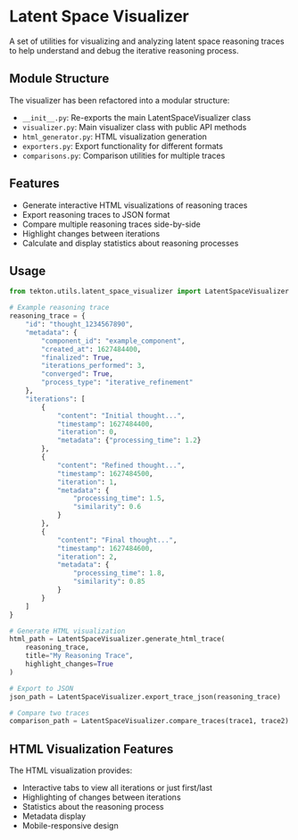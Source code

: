 # Latent Space Visualizer

A set of utilities for visualizing and analyzing latent space reasoning traces to help understand and debug the iterative reasoning process.

## Module Structure

The visualizer has been refactored into a modular structure:

- `__init__.py`: Re-exports the main LatentSpaceVisualizer class
- `visualizer.py`: Main visualizer class with public API methods
- `html_generator.py`: HTML visualization generation
- `exporters.py`: Export functionality for different formats
- `comparisons.py`: Comparison utilities for multiple traces

## Features

- Generate interactive HTML visualizations of reasoning traces
- Export reasoning traces to JSON format
- Compare multiple reasoning traces side-by-side
- Highlight changes between iterations
- Calculate and display statistics about reasoning processes

## Usage

```python
from tekton.utils.latent_space_visualizer import LatentSpaceVisualizer

# Example reasoning trace
reasoning_trace = {
    "id": "thought_1234567890",
    "metadata": {
        "component_id": "example_component",
        "created_at": 1627484400,
        "finalized": True,
        "iterations_performed": 3,
        "converged": True,
        "process_type": "iterative_refinement"
    },
    "iterations": [
        {
            "content": "Initial thought...",
            "timestamp": 1627484400,
            "iteration": 0,
            "metadata": {"processing_time": 1.2}
        },
        {
            "content": "Refined thought...",
            "timestamp": 1627484500,
            "iteration": 1,
            "metadata": {
                "processing_time": 1.5,
                "similarity": 0.6
            }
        },
        {
            "content": "Final thought...",
            "timestamp": 1627484600,
            "iteration": 2,
            "metadata": {
                "processing_time": 1.8,
                "similarity": 0.85
            }
        }
    ]
}

# Generate HTML visualization
html_path = LatentSpaceVisualizer.generate_html_trace(
    reasoning_trace,
    title="My Reasoning Trace",
    highlight_changes=True
)

# Export to JSON
json_path = LatentSpaceVisualizer.export_trace_json(reasoning_trace)

# Compare two traces
comparison_path = LatentSpaceVisualizer.compare_traces(trace1, trace2)
```

## HTML Visualization Features

The HTML visualization provides:

- Interactive tabs to view all iterations or just first/last
- Highlighting of changes between iterations
- Statistics about the reasoning process
- Metadata display
- Mobile-responsive design